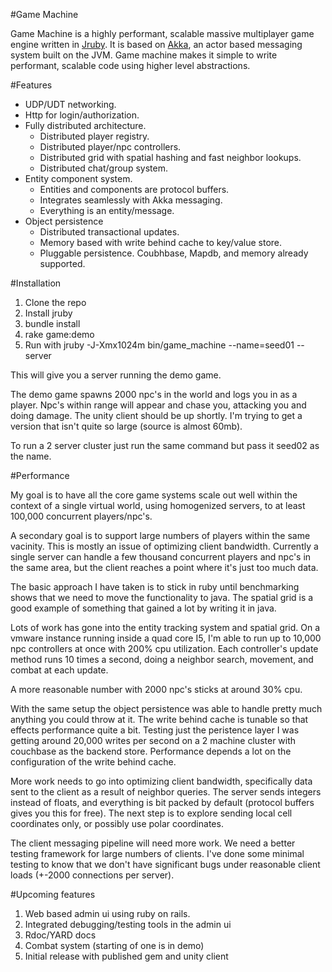 
#Game Machine

Game Machine is a highly performant, scalable massive multiplayer game engine written in
[Jruby](http://www.jruby.org).
It is based on [Akka](http://www.akka.io), an actor based messaging system
built on the JVM.  Game machine makes it simple to write performant, scalable
code using higher level abstractions.  

#Features

- UDP/UDT networking.
- Http for login/authorization.
- Fully distributed architecture.
  - Distributed player registry.
  - Distributed player/npc controllers.
  - Distributed grid with spatial hashing and fast neighbor lookups.
  - Distributed chat/group system.
- Entity component system.
  - Entities and components are protocol buffers.
  - Integrates seamlessly with Akka messaging.
  - Everything is an entity/message.
- Object persistence
  - Distributed transactional updates.
  - Memory based with write behind cache to key/value store.
  - Pluggable persistence.  Coubhbase, Mapdb, and memory already supported.

#Installation

1. Clone the repo
2. Install jruby
3. bundle install
4. rake game:demo
5. Run with jruby -J-Xmx1024m bin/game_machine --name=seed01 --server

This will give you a server running the demo game.

The demo game spawns 2000 npc's in the world and logs you in as a player.
Npc's within range will appear and chase you, attacking you and doing damage.
The unity client should be up shortly.  I'm trying to get a version that isn't
quite so large (source is almost 60mb).

To run a 2 server cluster just  run the same command but pass it seed02 as the
name.

#Performance

My goal is to have all the core game systems scale out well within the context
of a single virtual world, using homogenized servers, to at least 100,000
concurrent players/npc's.

A secondary goal is to support large numbers of players within the same
vacinity.  This is mostly an issue of optimizing client bandwidth.  Currently
a single server can handle a few thousand concurrent players and npc's in the same
area, but the client reaches a point where it's just too much data.

The basic approach I have taken is to stick in ruby until benchmarking shows
that we need to move the functionality to java.  The spatial grid is a good
example of something that gained a lot by writing it in java.

Lots of work has gone into the entity tracking system and spatial grid.  On a
vmware instance running inside a quad core I5, I'm able to run up to 10,000 npc
controllers at once with 200% cpu utilization.  Each controller's update method
runs 10 times a second, doing a neighbor search, movement, and combat at each
update.

A more reasonable number with 2000 npc's sticks at around 30% cpu.

With the same setup the object persistence was able to handle pretty much
anything you could throw at it.  The write behind cache is tunable so that
effects performance quite a bit. Testing just the peristence layer I was
getting around 20,000 writes per second on a 2 machine cluster with couchbase
as the backend store. Performance depends a lot on the configuration of the
write behind cache.

More work needs to go into optimizing client bandwidth, specifically data sent
to the client as a result of neighbor queries. The server sends integers
instead of floats, and everything  is bit packed by default (protocol buffers
gives you this for free).  The next step is to explore sending local cell
coordinates only, or possibly use polar coordinates.

The client messaging pipeline will need more work.  We need a better testing
framework for large numbers of clients.  I've done some minimal testing to know
that we don't have significant bugs under reasonable client loads (+-2000
connections per server).

#Upcoming features

1. Web based admin ui using ruby on rails.
2. Integrated debugging/testing tools in the admin ui
3. Rdoc/YARD docs
4. Combat system (starting of one is in demo)
5. Initial release with published gem and unity client

